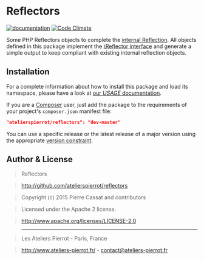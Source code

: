 Reflectors
==========

[![documentation](http://img.ateliers-pierrot-static.fr/read-the-doc.svg)](http://docs.ateliers-pierrot.fr/reflectors/)
[![Code Climate](http://codeclimate.com/github/atelierspierrot/reflectors/badges/gpa.svg)](http://codeclimate.com/github/atelierspierrot/reflectors)

Some PHP Reflectors objects to complete the [internal Reflection](http://php.net/manual/book.reflection.php).
All objects defined in this package implement the [\Reflector interface](http://php.net/manual/class.reflector.php)
and generate a simple output to keep compliant with existing internal reflection objects.


Installation
------------

For a complete information about how to install this package and load its namespace, 
please have a look at [our *USAGE* documentation](http://github.com/atelierspierrot/atelierspierrot/blob/master/USAGE.md).

If you are a [Composer](http://getcomposer.org/) user, just add the package to the 
requirements of your project's `composer.json` manifest file:

```json
"atelierspierrot/reflectors": "dev-master"
```

You can use a specific release or the latest release of a major version using the appropriate
[version constraint](http://getcomposer.org/doc/01-basic-usage.md#package-versions).


Author & License
----------------

>    Reflectors

>    http://github.com/atelierspierrot/reflectors

>    Copyright (c) 2015 Pierre Cassat and contributors

>    Licensed under the Apache 2 license.

>    http://www.apache.org/licenses/LICENSE-2.0

>    ----

>    Les Ateliers Pierrot - Paris, France

>    <http://www.ateliers-pierrot.fr/> - <contact@ateliers-pierrot.fr>
